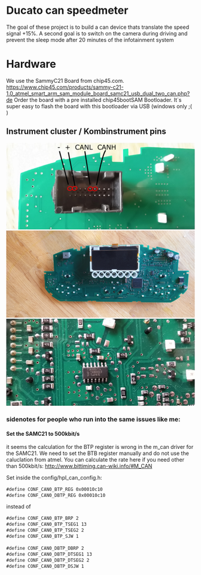 # Ducato can speedmeter
The goal of these project is to build a can device thats translate the speed signal +15%. A second goal is to switch on the camera during driving and prevent the sleep mode after 20 minutes of the infotainment system

# Hardware
We use the SammyC21 Board from chip45.com. https://www.chip45.com/products/sammy-c21-1.0_atmel_smart_arm_sam_module_board_samc21_usb_dual_two_can.php?de
Order the board with a pre installed chip45bootSAM Bootloader. It´s super easy to flash the board with this bootloader via USB (windows only ;( )

## Instrument cluster / Kombinstrument pins

![Kombiinstrument](documentation/images/pins.png "Kombiinstrument")
![Kombiinstrument2](documentation/images/IMG_20201023_101301.jpg "Kombiinstrument2")
![Kombiinstrument3](documentation/images/IMG_20201023_101332.jpg "Kombiinstrument3")



### sidenotes for people who run into the same issues like me: 
#### Set the SAMC21 to 500kbit/s
it seems the calculation for the BTP register is wrong in the m_can driver for the SAMC21. We need to set the BTB register manually and do not use the caluclation from atmel. You can calculate the rate here if you need other than 500kbit/s: http://www.bittiming.can-wiki.info/#M_CAN

Set inside the config/hpl_can_config.h:
```
#define CONF_CAN0_BTP_REG 0x00010c10
#define CONF_CAN0_DBTP_REG 0x00010c10
```
instead of 
```
#define CONF_CAN0_BTP_BRP 2
#define CONF_CAN0_BTP_TSEG1 13
#define CONF_CAN0_BTP_TSEG2 2
#define CONF_CAN0_BTP_SJW 1

#define CONF_CAN0_DBTP_DBRP 2
#define CONF_CAN0_DBTP_DTSEG1 13
#define CONF_CAN0_DBTP_DTSEG2 2
#define CONF_CAN0_DBTP_DSJW 1
```
